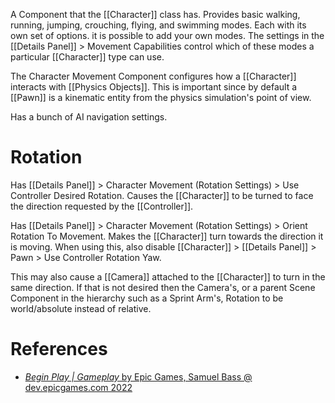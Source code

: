 A Component that the [[Character]] class has.
Provides basic walking, running, jumping, crouching, flying, and swimming modes.
Each with its own set of options.
it is possible to add your own modes.
The settings in the [[Details Panel]] > Movement Capabilities control which of these modes a particular [[Character]] type can use.

The Character Movement Component configures how a [[Character]] interacts with [[Physics Objects]].
This is important since by default a [[Pawn]] is a kinematic entity from the physics simulation's point of view.

Has a bunch of AI navigation settings.

# Rotation

Has [[Details Panel]] > Character Movement (Rotation Settings) > Use Controller Desired Rotation.
Causes the [[Character]] to be turned to face the direction requested by the [[Controller]].

Has [[Details Panel]] > Character Movement (Rotation Settings) > Orient Rotation To Movement.
Makes the [[Character]] turn towards the direction it is moving.
When using this, also disable [[Character]] > [[Details Panel]] > Pawn > Use Controller Rotation Yaw.

This may also cause a [[Camera]] attached to the [[Character]] to turn in the same direction.
If that is not desired then the Camera's, or a parent Scene Component in the hierarchy such as a Sprint Arm's, Rotation to be world/absolute instead of relative.


# References

- [_Begin Play | Gameplay_ by Epic Games, Samuel Bass @ dev.epicgames.com 2022](https://dev.epicgames.com/community/learning/tutorials/l21z/unreal-engine-begin-play-gameplay)
